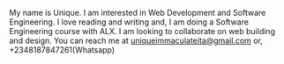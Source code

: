 My name is Unique. I am interested in Web Development and Software Engineering. I love reading and writing and, I am doing a Software Engineering course with ALX. 
I am looking to collaborate on web building and design. You can reach me at uniqueimmaculateita@gmail.com or, +2348187847261(Whatsapp)
